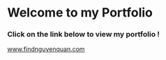 # Welcome to my Portfolio

### Click on the link below to view my portfolio !

www.findnguyenquan.com

